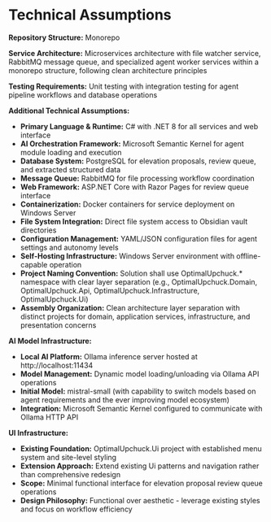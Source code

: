 # Technical Assumptions

**Repository Structure:** Monorepo

**Service Architecture:** Microservices architecture with file watcher service, RabbitMQ message queue, and specialized agent worker services within a monorepo structure, following clean architecture principles

**Testing Requirements:** Unit testing with integration testing for agent pipeline workflows and database operations

**Additional Technical Assumptions:**

- **Primary Language & Runtime:** C# with .NET 8 for all services and web interface
- **AI Orchestration Framework:** Microsoft Semantic Kernel for agent module loading and execution
- **Database System:** PostgreSQL for elevation proposals, review queue, and extracted structured data
- **Message Queue:** RabbitMQ for file processing workflow coordination
- **Web Framework:** ASP.NET Core with Razor Pages for review queue interface
- **Containerization:** Docker containers for service deployment on Windows Server
- **File System Integration:** Direct file system access to Obsidian vault directories
- **Configuration Management:** YAML/JSON configuration files for agent settings and autonomy levels
- **Self-Hosting Infrastructure:** Windows Server environment with offline-capable operation
- **Project Naming Convention:** Solution shall use OptimalUpchuck.* namespace with clear layer separation (e.g., OptimalUpchuck.Domain, OptimalUpchuck.Api, OptimalUpchuck.Infrastructure, OptimalUpchuck.Ui)
- **Assembly Organization:** Clean architecture layer separation with distinct projects for domain, application services, infrastructure, and presentation concerns

**AI Model Infrastructure:**
- **Local AI Platform:** Ollama inference server hosted at http://localhost:11434
- **Model Management:** Dynamic model loading/unloading via Ollama API operations
- **Initial Model:** mistral-small (with capability to switch models based on agent requirements and the ever improving model ecosystem)
- **Integration:** Microsoft Semantic Kernel configured to communicate with Ollama HTTP API

**UI Infrastructure:**
- **Existing Foundation:** OptimalUpchuck.Ui project with established menu system and site-level styling
- **Extension Approach:** Extend existing Ui patterns and navigation rather than comprehensive redesign
- **Scope:** Minimal functional interface for elevation proposal review queue operations
- **Design Philosophy:** Functional over aesthetic - leverage existing styles and focus on workflow efficiency